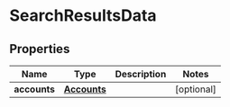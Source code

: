 

# SearchResultsData


## Properties

| Name | Type | Description | Notes |
|------------ | ------------- | ------------- | -------------|
|**accounts** | [**Accounts**](Accounts.md) |  |  [optional] |



